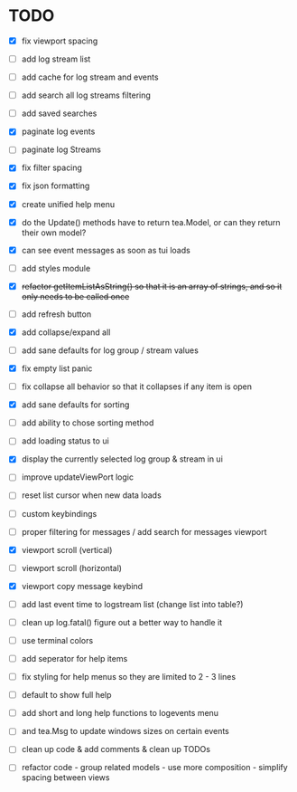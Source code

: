 # TODO
- [x] fix viewport spacing
- [ ] add log stream list
- [ ] add cache for log stream and events
- [ ] add search all log streams filtering
- [ ] add saved searches
- [x] paginate log events
- [ ] paginate log Streams
- [x] fix filter spacing
- [x] fix json formatting
- [x] create unified help menu
- [x] do the Update() methods have to return tea.Model, or can they return their own model?
- [x] can see event messages as soon as tui loads
- [ ] add styles module
- [x] ~~refactor getItemListAsString() so that it is an array of strings, and so it only needs to be called once~~
- [ ] add refresh button
- [x] add collapse/expand all
- [ ] add sane defaults for log group / stream values
- [x] fix empty list panic
- [ ] fix collapse all behavior so that it collapses if any item is open
- [x] add sane defaults for sorting
- [ ] add ability to chose sorting method
- [ ] add loading status to ui
- [x] display the currently selected log group & stream in ui
- [ ] improve updateViewPort logic
- [ ] reset list cursor when new data loads
- [ ] custom keybindings
- [ ] proper filtering for messages / add search for messages viewport
- [x] viewport scroll (vertical)
- [ ] viewport scroll (horizontal)
- [x] viewport copy message keybind
- [ ] add last event time to logstream list (change list into table?)
- [ ] clean up log.fatal() figure out a better way to handle it
- [ ] use terminal colors
- [ ] add seperator for help items
- [ ] fix styling for help menus so they are limited to 2 - 3 lines
- [ ] default to show full help
- [ ] add short and long help functions to logevents menu
- [ ] and tea.Msg to update windows sizes on certain events

- [ ] clean up code & add comments & clean up TODOs
- [ ] refactor code - group related models - use more composition - simplify spacing between views 
